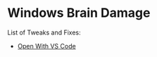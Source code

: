 # Windows Brain Damage

List of Tweaks and Fixes:
- [Open With VS Code](https://github.com/themaoci/Windows_BrainDamage/blob/main/VSCode/Open%20with%20VSCode.md)
